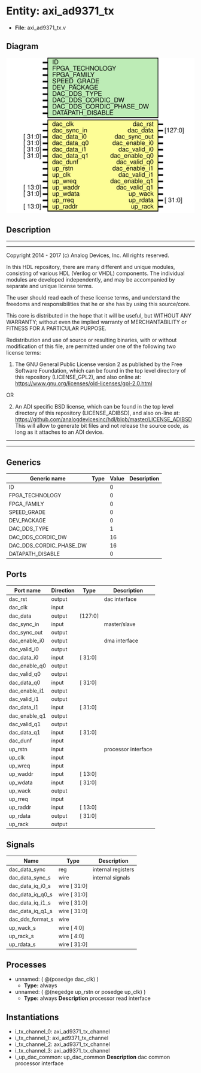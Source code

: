 # Entity: axi_ad9371_tx

- **File**: axi_ad9371_tx.v
## Diagram

![Diagram](axi_ad9371_tx.svg "Diagram")
## Description

 ***************************************************************************
 ***************************************************************************
 Copyright 2014 - 2017 (c) Analog Devices, Inc. All rights reserved.

 In this HDL repository, there are many different and unique modules, consisting
 of various HDL (Verilog or VHDL) components. The individual modules are
 developed independently, and may be accompanied by separate and unique license
 terms.

 The user should read each of these license terms, and understand the
 freedoms and responsibilities that he or she has by using this source/core.

 This core is distributed in the hope that it will be useful, but WITHOUT ANY
 WARRANTY; without even the implied warranty of MERCHANTABILITY or FITNESS FOR
 A PARTICULAR PURPOSE.

 Redistribution and use of source or resulting binaries, with or without modification
 of this file, are permitted under one of the following two license terms:

   1. The GNU General Public License version 2 as published by the
      Free Software Foundation, which can be found in the top level directory
      of this repository (LICENSE_GPL2), and also online at:
      <https://www.gnu.org/licenses/old-licenses/gpl-2.0.html>

 OR

   2. An ADI specific BSD license, which can be found in the top level directory
      of this repository (LICENSE_ADIBSD), and also on-line at:
      https://github.com/analogdevicesinc/hdl/blob/master/LICENSE_ADIBSD
      This will allow to generate bit files and not release the source code,
      as long as it attaches to an ADI device.

 ***************************************************************************
 ***************************************************************************

## Generics

| Generic name            | Type | Value | Description |
| ----------------------- | ---- | ----- | ----------- |
| ID                      |      | 0     |             |
| FPGA_TECHNOLOGY         |      | 0     |             |
| FPGA_FAMILY             |      | 0     |             |
| SPEED_GRADE             |      | 0     |             |
| DEV_PACKAGE             |      | 0     |             |
| DAC_DDS_TYPE            |      | 1     |             |
| DAC_DDS_CORDIC_DW       |      | 16    |             |
| DAC_DDS_CORDIC_PHASE_DW |      | 16    |             |
| DATAPATH_DISABLE        |      | 0     |             |
## Ports

| Port name     | Direction | Type    | Description          |
| ------------- | --------- | ------- | -------------------- |
| dac_rst       | output    |         |  dac interface       |
| dac_clk       | input     |         |                      |
| dac_data      | output    | [127:0] |                      |
| dac_sync_in   | input     |         |  master/slave        |
| dac_sync_out  | output    |         |                      |
| dac_enable_i0 | output    |         |  dma interface       |
| dac_valid_i0  | output    |         |                      |
| dac_data_i0   | input     | [ 31:0] |                      |
| dac_enable_q0 | output    |         |                      |
| dac_valid_q0  | output    |         |                      |
| dac_data_q0   | input     | [ 31:0] |                      |
| dac_enable_i1 | output    |         |                      |
| dac_valid_i1  | output    |         |                      |
| dac_data_i1   | input     | [ 31:0] |                      |
| dac_enable_q1 | output    |         |                      |
| dac_valid_q1  | output    |         |                      |
| dac_data_q1   | input     | [ 31:0] |                      |
| dac_dunf      | input     |         |                      |
| up_rstn       | input     |         |  processor interface |
| up_clk        | input     |         |                      |
| up_wreq       | input     |         |                      |
| up_waddr      | input     | [ 13:0] |                      |
| up_wdata      | input     | [ 31:0] |                      |
| up_wack       | output    |         |                      |
| up_rreq       | input     |         |                      |
| up_raddr      | input     | [ 13:0] |                      |
| up_rdata      | output    | [ 31:0] |                      |
| up_rack       | output    |         |                      |
## Signals

| Name             | Type         | Description          |
| ---------------- | ------------ | -------------------- |
| dac_data_sync    | reg          |  internal registers  |
| dac_data_sync_s  | wire         |  internal signals    |
| dac_data_iq_i0_s | wire [ 31:0] |                      |
| dac_data_iq_q0_s | wire [ 31:0] |                      |
| dac_data_iq_i1_s | wire [ 31:0] |                      |
| dac_data_iq_q1_s | wire [ 31:0] |                      |
| dac_dds_format_s | wire         |                      |
| up_wack_s        | wire [  4:0] |                      |
| up_rack_s        | wire [  4:0] |                      |
| up_rdata_s       | wire [ 31:0] |                      |
## Processes
- unnamed: ( @(posedge dac_clk) )
  - **Type:** always
- unnamed: ( @(negedge up_rstn or posedge up_clk) )
  - **Type:** always
**Description**
 processor read interface 
## Instantiations

- i_tx_channel_0: axi_ad9371_tx_channel
- i_tx_channel_1: axi_ad9371_tx_channel
- i_tx_channel_2: axi_ad9371_tx_channel
- i_tx_channel_3: axi_ad9371_tx_channel
- i_up_dac_common: up_dac_common
**Description**
 dac common processor interface

